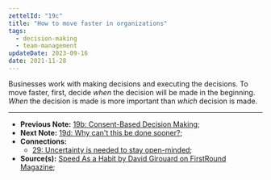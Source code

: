 ```yaml
---
zettelId: "19c"
title: "How to move faster in organizations"
tags:
  - decision-making
  - team-management
updateDate: 2023-09-16
date: 2021-11-28
---
```


Businesses work with making decisions and executing the decisions. To move faster, first, decide *when* the decision will be made in the beginning. *When* the decision is made is more important than *which* decision is made.

---

- **Previous Note:** [19b: Consent-Based Decision Making](/notes/19b/);
- **Next Note:** [19d: Why can't this be done sooner?](/notes/19d/);
- **Connections:**
  - [29: Uncertainty is needed to stay open-minded](/notes/29/);
- **Source(s):** [Speed As a Habit by David Girouard on FirstRound Magazine](https://review.firstround.com/speed-as-a-habit);

